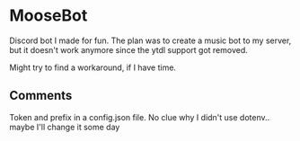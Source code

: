 # MooseBot

Discord bot I made for fun. The plan was to create a music bot to my server, but it doesn't work anymore since the ytdl support got removed.

Might try to find a workaround, if I have time. 

## Comments

Token and prefix in a config.json file. No clue why I didn't use dotenv.. maybe I'll change it some day


